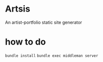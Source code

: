 # Artsis
An artist-portfolio static site generator

# how to do
`bundle install`
`bundle exec middleman server`
